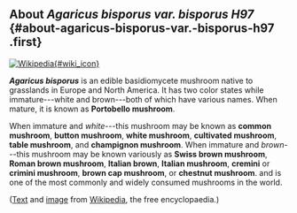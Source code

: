 About *Agaricus bisporus var. bisporus H97* {#about-agaricus-bisporus-var.-bisporus-h97 .first}
-------------------------------------------

[![Wikipedia](/img/wikipedia_logo_v2_en.png){#wiki_icon}](http://en.wikipedia.org/wiki/Agaricus_bisporus)

***Agaricus bisporus*** is an edible basidiomycete mushroom native to
grasslands in Europe and North America. It has two color states while
immature---white and brown---both of which have various names. When
mature, it is known as **Portobello mushroom**.

When immature and *white*---this mushroom may be known as **common
mushroom**, **button mushroom**, **white mushroom**, **cultivated
mushroom**, **table mushroom**, and **champignon mushroom**. When
immature and *brown*---this mushroom may be known variously as **Swiss
brown mushroom**, **Roman brown mushroom**, **Italian brown**, **Italian
mushroom**, **cremini** or **crimini mushroom**, **brown cap mushroom**,
or **chestnut mushroom**. and is one of the most commonly and widely
consumed mushrooms in the world.

([Text](http://en.wikipedia.org/wiki/Agaricus_bisporus) and
[image](http://commons.wikimedia.org/wiki/File:ChampignonMushroom.jpg)
from [Wikipedia](http://en.wikipedia.org/), the free encyclopaedia.)
